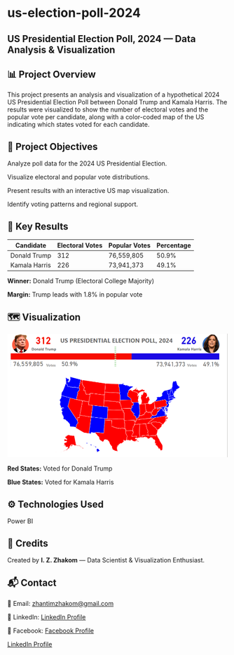 # us-election-poll-2024
## US Presidential Election Poll, 2024 — Data Analysis &amp; Visualization

## 📊 Project Overview
This project presents an analysis and visualization of a hypothetical 2024 US Presidential Election Poll between Donald Trump and Kamala Harris. The results were visualized to show the number of electoral votes and the popular vote per candidate, along with a color-coded map of the US indicating which states voted for each candidate.

## 🧾 Project Objectives
Analyze poll data for the 2024 US Presidential Election.

Visualize electoral and popular vote distributions.

Present results with an interactive US map visualization.

Identify voting patterns and regional support.

## 📌 Key Results
| Candidate      | Electoral Votes | Popular Votes      | Percentage |
|----------------|-----------------|--------------------|------------|
| Donald Trump   | 312             | 76,559,805         | 50.9%      |
| Kamala Harris  | 226             | 73,941,373         | 49.1%      |

**Winner:** Donald Trump (Electoral College Majority)

**Margin:** Trump leads with 1.8% in popular vote

## 🗺️ Visualization
<img src="Dashboard1.png" width="700"/>

**Red States:** Voted for Donald Trump

**Blue States:** Voted for Kamala Harris

## ⚙️ Technologies Used
Power BI

## 📣 Credits
Created by **I. Z. Zhakom** — Data Scientist & Visualization Enthusiast.

## 📬 Contact
📧 Email: zhantimzhakom@gmail.com

💼 LinkedIn: [LinkedIn Profile](https://linkedin.com/in/zhantim-zhakom)

💼 Facebook: [Facebook Profile](https://facebook.com/zhantim-zhakom)

[LinkedIn Profile](https://linkedin.com/in/zhantim-zhakom)
